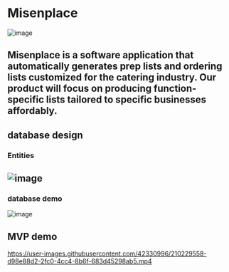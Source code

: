 # Misenplace
![image](https://user-images.githubusercontent.com/42330996/210781520-f4625d37-2c2a-46d7-aee6-93c9d234b06a.png)

##
Misenplace is a software application that automatically generates prep lists and ordering lists customized for the catering industry. Our product will focus on producing function-specific lists tailored to specific businesses affordably.
---
## database design

### Entities
![image](https://user-images.githubusercontent.com/42330996/210229472-dafd0ee5-6764-492f-8820-f3d64a07f215.png)
---
### database demo
![image](https://user-images.githubusercontent.com/42330996/210229523-df3b32cd-f9df-443c-a447-ce920c8d193c.png)

## MVP demo
https://user-images.githubusercontent.com/42330996/210229558-d98e88d2-2fc0-4cc4-8b6f-683d45298ab5.mp4

